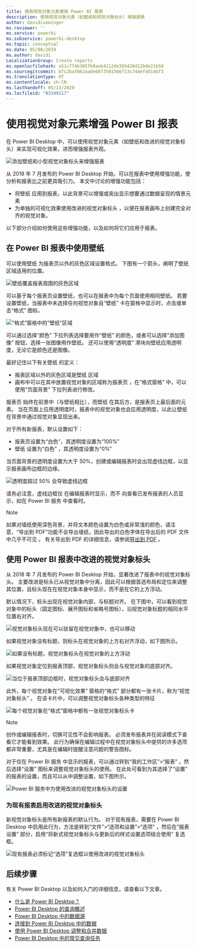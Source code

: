 ```yaml
---
title: 使用视觉对象元素增强 Power BI 报表
description: 使用视觉对象元素（如壁纸和视觉对象标头）增强报表
author: davidiseminger
ms.reviewer: ''
ms.service: powerbi
ms.subservice: powerbi-desktop
ms.topic: conceptual
ms.date: 05/08/2019
ms.author: davidi
LocalizationGroup: Create reports
ms.openlocfilehash: a51c7f4b305fb8aab4112de3b5426d12b0e21b50
ms.sourcegitcommit: bfc2baf862aade6873501566f13c744efdd146f3
ms.translationtype: HT
ms.contentlocale: zh-CN
ms.lasthandoff: 05/13/2020
ms.locfileid: "83349117"
---
```

# <a name="use-visual-elements-to-enhance-power-bi-reports"></a>使用视觉对象元素增强 Power BI 报表

在 Power BI Desktop  中，可以使用视觉对象元素（如壁纸和改进的视觉对象标头）来实现可视化效果，进而增强报表外观。

![添加壁纸和小型视觉对象标头来增强报表](media/desktop-visual-elements-for-reports/visual-elements-for-reports_01.png)

从 2018 年 7 月发布的 Power BI Desktop  开始，可以在报表中使用增强功能，使分析和报表比之前更具吸引力。 本文中讨论的增强功能包括： 

* 将壁纸  应用到报表，以此背景可以增强或突出显示想要通过数据呈现的情景元素
* 为单独的可视化效果使用改进的视觉对象标头  ，以便在报表画布上创建完全对齐的视觉对象。 

以下部分介绍如何使用这些增强功能，以及如何将它们应用于报表。

## <a name="using-wallpaper-in-power-bi-reports"></a>在 Power BI 报表中使用壁纸

可以使用壁纸  为报表页以外的灰色区域设置格式。 下图有一个箭头，阐明了壁纸区域适用的位置。 

![壁纸覆盖报表周围的灰色区域](media/desktop-visual-elements-for-reports/visual-elements-for-reports_02.png)

可以基于每个报表页设置壁纸，也可以在报表中为每个页面使用相同壁纸。 若要设置壁纸，当报表中未选择任何视觉对象且“壁纸”  卡在窗格中显示时，点击或单击“格式”  图标。

![“格式”窗格中的“壁纸”区域](media/desktop-visual-elements-for-reports/visual-elements-for-reports_03.png)

可以通过选择“颜色”  下拉列表选择要用作“壁纸”  的颜色，或者可以选择“添加图像”  按钮，选择一张图像用作壁纸。 还可以使用“透明度”  滑块向壁纸应用透明度，无论它是颜色还是图像。

最好记住以下有关壁纸  的定义：

* 报表区域以外的灰色区域是壁纸  区域
* 画布中可以在其中放置视觉对象的区域称为报表页  ，在“格式窗格”  中，可以使用“页面背景”  下拉列表进行修改。

报表页  始终在前景中（与壁纸相比），而壁纸  在其后方，是报表页上最后面的元素。 当在页面上应用透明度时，报表中的视觉对象也会应用透明度，以此让壁纸在背景中通过视觉对象显现出来。

对于所有新报表，默认设置如下：

* 报表页设置为“白色”，其透明度设置为“100%”   
* 壁纸  设置为“白色”  ，其透明度设置为“0%” 

当页面背景的透明度设置为大于 50%，创建或编辑报表时会出现虚线边框，以显示报表画布边框的边缘。 

![透明度超过 50% 会导致虚线边框](media/desktop-visual-elements-for-reports/visual-elements-for-reports_04.png)

请务必注意，虚线边框仅  在编辑报表时显示，而不  向查看已发布报表的人员显示，如在 Power BI 服务  中查看时。

> [!NOTE]
> 如果对墙纸使用深色背景，并将文本颜色设置为白色或非常浅的颜色，请注意，“导出到 PDF”功能不会导出墙纸，因此导出的白色字体在导出后的 PDF 文件中几乎不可见  。 有关导出到 PDF 的详细信息，请参阅[导出到 PDF](desktop-export-to-pdf.md)  。


## <a name="using-improved-visual-headers-in-power-bi-reports"></a>使用 Power BI 报表中改进的视觉对象标头

从 2018 年 7 月发布的 Power BI Desktop  开始，显著改进了报表中的视觉对象标头。 主要改进是标头已从视觉对象中分离，因此可以根据首选布局和定位来调整其位置，且标头现在在视觉对象本身中显示，而不是在它的上方浮动。 

默认情况下，标头出现在视觉对象内部，与标题对齐。 在下图中，可以看到视觉对象中的标头（固定图标、展开图标和省略号图标），沿视觉对象标题的相同水平位置右对齐。

![视觉对象标头现在可以驻留在视觉对象中，也可以移动](media/desktop-visual-elements-for-reports/visual-elements-for-reports_05.png)

如果视觉对象没有标题，则标头在视觉对象的上方右对齐浮动，如下图所示。 

![如果没有标题，视觉对象标头在视觉对象的上方浮动](media/desktop-visual-elements-for-reports/visual-elements-for-reports_07.png)

如果视觉对象定位到报表顶部，视觉对象标头则会与视觉对象的底部对齐。 

![当位于报表顶部边框时，视觉对象标头会与底部对齐](media/desktop-visual-elements-for-reports/visual-elements-for-reports_08.png)

此外，每个视觉对象在“可视化效果”  窗格的“格式”  部分都有一张卡片，称为“视觉对象标头”  。 在该卡片中，可以调整视觉对象标头各种类型的特征

![每个视觉对象在“格式”窗格中都有一张视觉对象标头卡](media/desktop-visual-elements-for-reports/visual-elements-for-reports_09.png)

> [!NOTE]
> 创作或编辑报表时，切换可见性不会影响报表。 必须发布报表并在阅读模式下查看它才能看到效果。 此行为确保在编辑过程中在视觉对象标头中提供的许多选项都非常重要，尤其是在编辑时提醒注意问题的警告图标。

对于仅在 Power BI 服务  中显示的报表，可以通过转到“我的工作区”>“报表”  ，然后选择“设置”  图标来调整视觉对象标头的使用。 在此处可看到为其选择了“设置”  的报表的设置，而且可以从中调整设置，如下图所示。

![Power BI 服务中为使用改进的视觉对象标头的设置](media/desktop-visual-elements-for-reports/visual-elements-for-reports_10.png)

### <a name="enabling-improved-visual-headers-for-existing-reports"></a>为现有报表启用改进的视觉对象标头

新视觉对象标头是所有新报表的默认行为。 对于现有报表，需要在 Power BI Desktop  中启用此行为，方法是转到“文件”>“选项和设置”>“选项”  ，然后在“报表设置”  部分，启用“将新式视觉对象标头与更新后的样式设置选项结合使用”  复选框。

![现有报表必须标记“选项”复选框以使用改进的视觉对象标头](media/desktop-visual-elements-for-reports/visual-elements-for-reports_06.png)


## <a name="next-steps"></a>后续步骤
有关 Power BI Desktop  以及如何入门的详细信息，请查看以下文章。

* [什么是 Power BI Desktop？](../fundamentals/desktop-what-is-desktop.md)
* [Power BI Desktop 的查询概述](../transform-model/desktop-query-overview.md)
* [Power BI Desktop 中的数据源](../connect-data/desktop-data-sources.md)
* [连接到 Power BI Desktop 中的数据](../connect-data/desktop-connect-to-data.md)
* [使用 Power BI Desktop 调整和合并数据](../connect-data/desktop-shape-and-combine-data.md)
* [Power BI Desktop 中的常见查询任务](../transform-model/desktop-common-query-tasks.md)   
